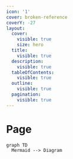 ```yaml
---
icon: '1'
cover: broken-reference
coverY: -27
layout:
  cover:
    visible: true
    size: hero
  title:
    visible: true
  description:
    visible: true
  tableOfContents:
    visible: true
  outline:
    visible: true
  pagination:
    visible: true
---
```


# Page

```mermaid
graph TD
  Mermaid --> Diagram
```
